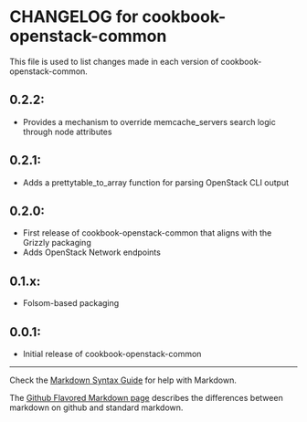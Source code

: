 # CHANGELOG for cookbook-openstack-common

This file is used to list changes made in each version of cookbook-openstack-common.

## 0.2.2:
* Provides a mechanism to override memcache_servers search logic through node attributes

## 0.2.1:
* Adds a prettytable_to_array function for parsing OpenStack CLI output

## 0.2.0:

* First release of cookbook-openstack-common that aligns with the Grizzly packaging
* Adds OpenStack Network endpoints

## 0.1.x:

* Folsom-based packaging

## 0.0.1:

* Initial release of cookbook-openstack-common

- - -
Check the [Markdown Syntax Guide](http://daringfireball.net/projects/markdown/syntax) for help with Markdown.

The [Github Flavored Markdown page](http://github.github.com/github-flavored-markdown/) describes the differences between markdown on github and standard markdown.
